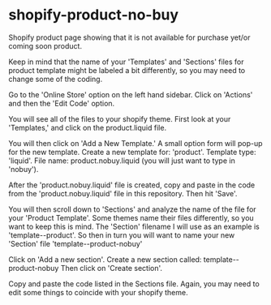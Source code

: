 # shopify-product-no-buy
Shopify product page showing that it is not available for purchase yet/or coming soon product.

Keep in mind that the name of your 'Templates' and 'Sections' files for product template might be labeled a bit differently, so you may need to change some of the coding.

Go to the 'Online Store' option on the left hand sidebar.
Click on 'Actions' and then the 'Edit Code' option.

You will see all of the files to your shopify theme. First look at your 'Templates,' and click on the product.liquid file.

You will then click on 'Add a New Template.' A small option form will pop-up for the new template.
Create a new template for: 'product'.
Template type: 'liquid'.
File name: product.nobuy.liquid (you will just want to type in 'nobuy').

After the 'product.nobuy.liquid' file is created, copy and paste in the code from the 'product.nobuy.liquid' file in this repository. Then hit 'Save'.

You will then scroll down to 'Sections' and analyze the name of the file for your 'Product Template'. Some themes name their files differently, so you want to keep this is mind. The 'Section' filename I will use as an example is 'template--product'. So then in turn you will want to name your new 'Section' file 'template--product-nobuy'

Click on 'Add a new section'.
Create a new section called: template--product-nobuy
Then click on 'Create section'.

Copy and paste the code listed in the Sections file. Again, you may need to edit some things to coincide with your shopify theme.

